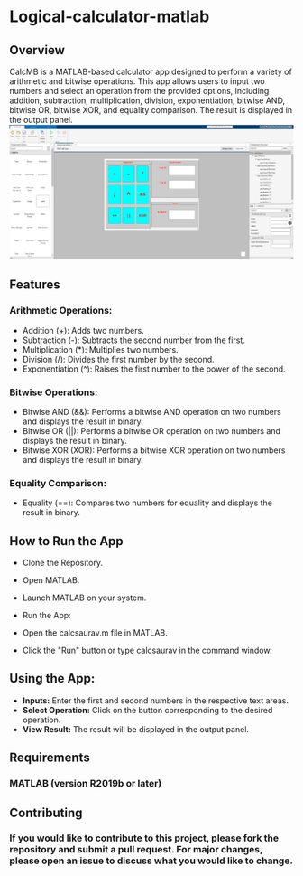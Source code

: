 # Logical-calculator-matlab

## Overview
CalcMB is a MATLAB-based calculator app designed to perform a variety of arithmetic and bitwise operations. This app allows users to input two numbers and select an operation from the provided options, including addition, subtraction, multiplication, division, exponentiation, bitwise AND, bitwise OR, bitwise XOR, and equality comparison. The result is displayed in the output panel.<br>
![Calculator](/calc-ui.png)
## Features
### Arithmetic Operations:

- Addition (+): Adds two numbers.
- Subtraction (-): Subtracts the second number from the first.
- Multiplication (*): Multiplies two numbers.
- Division (/): Divides the first number by the second.
- Exponentiation (^): Raises the first number to the power of the second.
### Bitwise Operations:

- Bitwise AND (&&): Performs a bitwise AND operation on two numbers and displays the result in binary.
- Bitwise OR (||): Performs a bitwise OR operation on two numbers and displays the result in binary.
- Bitwise XOR (XOR): Performs a bitwise XOR operation on two numbers and displays the result in binary.
### Equality Comparison:

- Equality (==): Compares two numbers for equality and displays the result in binary.
## How to Run the App
- Clone the Repository.
- Open MATLAB.

- Launch MATLAB on your system.
- Run the App:

- Open the calcsaurav.m file in MATLAB.
- Click the "Run" button or type calcsaurav in the command window.
## Using the App:

- <b>Inputs:</b> Enter the first and second numbers in the respective text areas.
- <b>Select Operation:</b> Click on the button corresponding to the desired operation.
- <b>View Result:</b> The result will be displayed in the output panel.
## Requirements
### MATLAB (version R2019b or later)
## Contributing
### If you would like to contribute to this project, please fork the repository and submit a pull request. For major changes, please open an issue to discuss what you would like to change.

